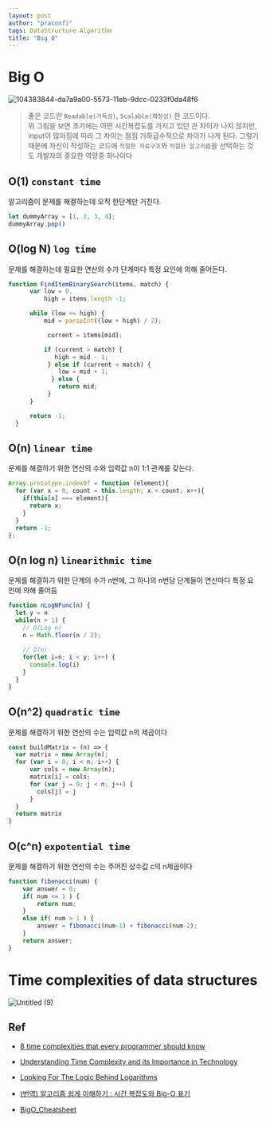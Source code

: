 ```yaml
---
layout: post
author: "praconfi"
tags: DataStructure Algorithm
title: "Big O"
---
```


# Big O

![104383844-da7a9a00-5573-11eb-9dcc-0233f0da48f6](https://user-images.githubusercontent.com/64571546/151695843-99ce20ed-87f0-48b4-920f-4ac6679f40f4.png)

> 좋은 코드란 `Readable(가독성)`, `Scalable(확장성)` 한 코드이다.  
위 그림을 보면 초기에는 어떤 시간복잡도를 가지고 있던 큰 차이가 나지 않지만, input이 많아짐에 따라 그 차이는 점점 기하급수적으로 차이가 나게 된다. 그렇기 때문에 자신이 작성하는 코드에 `적절한 자료구조`와 `적절한 알고리즘`을 선택하는 것도 개발자의 중요한 역량중 하나이다


## O(1) `constant time`

알고리즘이 문제를 해결하는데 오직 한단계만 거친다.

```js
let dummyArray = [1, 2, 3, 4];
dummyArray.pop()
```

## O(log N) `log time`

문제를 해결하는데 필요한 연산의 수가 단계마다 특정 요인에 의해 줄어든다.

```js
function FindItemBinarySearch(items, match) {
      var low = 0,
          high = items.length -1;

      while (low <= high) {
          mid = parseInt((low + high) / 2);

           current = items[mid];

          if (current > match) {
             high = mid - 1;
           } else if (current < match) {
              low = mid + 1;
            } else {
              return mid;
           }   
      }       

      return -1;
  }
```

## O(n) `linear time`

문제를 해결하기 위한 연산의 수와 입력값 n이 1:1 관계를 갖는다.

```js
Array.prototype.indexOf = function (element){
  for (var x = 0, count = this.length; x < count; x++){
    if(this[x] === element){
      return x;
    }
  }
  return -1;
};
```

## O(n log n) `linearithmic time`
문제를 해결하기 위한 단계의 수가 n번에, 그 하나의 n번당 단계들이 연산마다 특정 요인에 의해 줄어듬
```js
function nLogNFunc(n) {
  let y = n
  while(n > 1) {
    // O(Log n)
    n = Math.floor(n / 2);
    
    // O(n)
    for(let i=n; i < y; i++) {
      console.log(i)
    }
  }
}
```



## O(n^2) `quadratic time`

문제를 해결하기 위한 연산의 수는 입력값 n의 제곱이다

```js
const buildMatrix = (n) => {
  var matrix = new Array(n);
  for (var i = 0; i < n; i++) {
      var cols = new Array(n);
      matrix[i] = cols;
      for (var j = 0; j < n; j++) {
        cols[j] = j
      }
  }
  return matrix
}
```

## O(c^n) `expotential time`

문제를 해결하기 위한 연산의 수는 주어진 상수값 c의 n제곱이다

```js
function fibonacci(num) {
	var answer = 0;
	if( num <= 1 ) {
		return num;
	}
	else if( num > 1 ) {
		answer = fibonacci(num-1) + fibonacci(num-2);
	}
	return answer;
}
```

# Time complexities of data structures
![Untitled (9)](https://user-images.githubusercontent.com/64571546/104383931-fda54980-5573-11eb-84bb-0ae4fe98cb8c.png)

## Ref

- [8 time complexities that every programmer should know](https://adrianmejia.com/most-popular-algorithms-time-complexity-every-programmer-should-know-free-online-tutorial-course/)

- [Understanding Time Complexity and its Importance in Technology](https://medium.com/@abdurrafeymasood/understanding-time-complexity-and-its-importance-in-technology-8279f72d1c6a)

- [Looking For The Logic Behind Logarithms](https://medium.com/basecs/looking-for-the-logic-behind-logarithms-9e79d7666dda)


- [(번역) 알고리즘 쉽게 이해하기 : 시간 복잡도와 Big-O 표기](https://joshuajangblog.wordpress.com/2016/09/21/time_complexity_big_o_in_easy_explanation/)

- [BigO_Cheatsheet](../assets/BigO_Cheatsheet_Zero_To_Mastery_V1.01.pdf)

